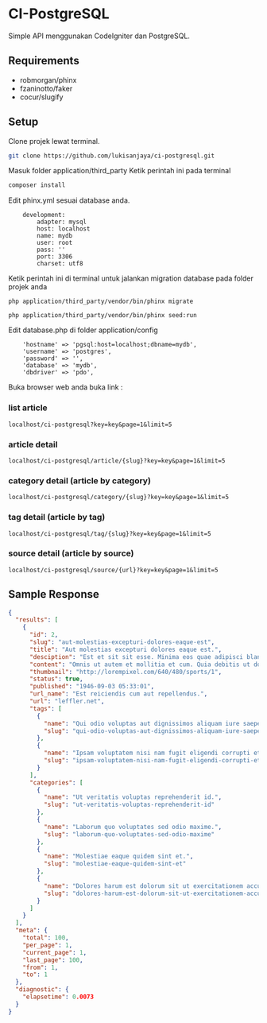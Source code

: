 
# CI-PostgreSQL
Simple API menggunakan CodeIgniter dan PostgreSQL.

## Requirements
- robmorgan/phinx
- fzaninotto/faker
- cocur/slugify

## Setup
Clone projek lewat terminal.
``` bash
git clone https://github.com/lukisanjaya/ci-postgresql.git
```
Masuk folder application/third_party
Ketik perintah ini pada terminal
``` bash
composer install
```

Edit phinx.yml sesuai database anda.
```
    development:
        adapter: mysql
        host: localhost
        name: mydb
        user: root
        pass: ''
        port: 3306
        charset: utf8
```
Ketik perintah ini di terminal untuk jalankan migration database pada folder projek anda
```
php application/third_party/vendor/bin/phinx migrate
```
```
php application/third_party/vendor/bin/phinx seed:run
```
Edit database.php di folder application/config

```
	'hostname' => 'pgsql:host=localhost;dbname=mydb',
	'username' => 'postgres',
	'password' => '',
	'database' => 'mydb',
	'dbdriver' => 'pdo',
```
Buka browser web anda buka link : 
### list article
```
localhost/ci-postgresql?key=key&page=1&limit=5
```
### article detail
```
localhost/ci-postgresql/article/{slug}?key=key&page=1&limit=5
```
### category detail (article by category)
```
localhost/ci-postgresql/category/{slug}?key=key&page=1&limit=5
```
### tag detail (article by tag)
```
localhost/ci-postgresql/tag/{slug}?key=key&page=1&limit=5
```
### source detail (article by source)
```
localhost/ci-postgresql/source/{url}?key=key&page=1&limit=5
```
## Sample Response
``` json
{
  "results": [
    {
      "id": 2,
      "slug": "aut-molestias-excepturi-dolores-eaque-est",
      "title": "Aut molestias excepturi dolores eaque est.",
      "desciption": "Est et sit sit esse. Minima eos quae adipisci blanditiis et molestiae omnis.",
      "content": "Omnis ut autem et mollitia et cum. Quia debitis ut dolor enim aspernatur tenetur officia. Veritatis quam est voluptas itaque. Autem aliquid quia aliquid ut unde.",
      "thumbnail": "http://lorempixel.com/640/480/sports/1",
      "status": true,
      "published": "1946-09-03 05:33:01",
      "url_name": "Est reiciendis cum aut repellendus.",
      "url": "leffler.net",
      "tags": [
        {
          "name": "Qui odio voluptas aut dignissimos aliquam iure saepe.",
          "slug": "qui-odio-voluptas-aut-dignissimos-aliquam-iure-saepe"
        },
        {
          "name": "Ipsam voluptatem nisi nam fugit eligendi corrupti et.",
          "slug": "ipsam-voluptatem-nisi-nam-fugit-eligendi-corrupti-et"
        }
      ],
      "categories": [
        {
          "name": "Ut veritatis voluptas reprehenderit id.",
          "slug": "ut-veritatis-voluptas-reprehenderit-id"
        },
        {
          "name": "Laborum quo voluptates sed odio maxime.",
          "slug": "laborum-quo-voluptates-sed-odio-maxime"
        },
        {
          "name": "Molestiae eaque quidem sint et.",
          "slug": "molestiae-eaque-quidem-sint-et"
        },
        {
          "name": "Dolores harum est dolorum sit ut exercitationem accusamus fuga.",
          "slug": "dolores-harum-est-dolorum-sit-ut-exercitationem-accusamus-fuga"
        }
      ]
    }
  ],
  "meta": {
    "total": 100,
    "per_page": 1,
    "current_page": 1,
    "last_page": 100,
    "from": 1,
    "to": 1
  },
  "diagnostic": {
    "elapsetime": 0.0073
  }
}
```
